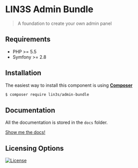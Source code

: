 # LIN3S Admin Bundle

> A foundation to create your own admin panel

## Requirements

* PHP >= 5.5
* Symfony >= 2.8 

## Installation
The easiest way to install this component is using **[Composer][1]**

```bash
$ composer require lin3s/admin-bundle
```

## Documentation

All the documentation is stored in the `docs` folder.

[Show me the docs!](docs/index.md)

## Licensing Options
[![License](https://poser.pugx.org/lin3s/admin-bundle/license.svg)](https://github.com/LIN3S/AdminBundle/blob/master/LICENSE)

[1]: http://getcomposer.org
